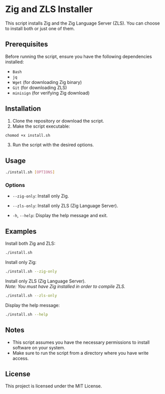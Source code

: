 # Zig and ZLS Installer

This script installs Zig and the Zig Language Server (ZLS). You can choose to install both or just one of them.

## Prerequisites

Before running the script, ensure you have the following dependencies installed:

- `Bash`
- `jq`
- `Wget` (for downloading Zig binary)
- `Git` (for downloading ZLS)
- `minisign` (for verifying Zig download)

## Installation

1. Clone the repository or download the script.
2. Make the script executable:

```bash
chomod +x install.sh
```

3. Run the script with the desired options.

## Usage

```bash
./install.sh [OPTIONS]
```

### Options

- `--zig-only`: Install only Zig.

- `--zls-only`: Install only ZLS (Zig Language Server).

- `-h`, `--help`: Display the help message and exit.

## Examples

Install both Zig and ZLS:

```bash
./install.sh
```

Install only Zig:

```bash
./install.sh --zig-only
```

Install only ZLS (Zig Language Server).  
 _Note: You must have Zig installed in order to compile ZLS._

```bash
./install.sh --zls-only
```

Display the help message:

```bash
./install.sh --help
```

## Notes

- This script assumes you have the necessary permissions to install software on your system.
- Make sure to run the script from a directory where you have write access.

## License

This project is licensed under the MIT License.
